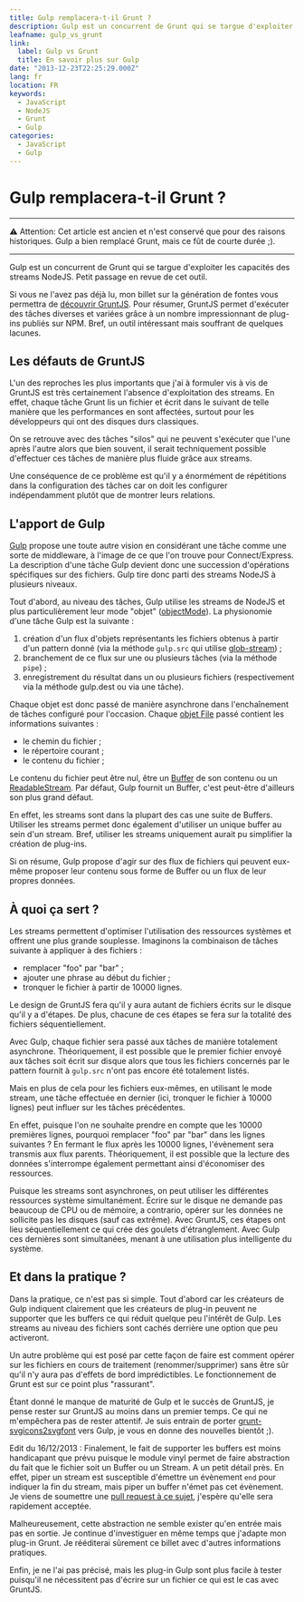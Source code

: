 ```yaml
---
title: Gulp remplacera-t-il Grunt ?
description: Gulp est un concurrent de Grunt qui se targue d'exploiter les capacités des streams NodeJS. Petit passage en revue de cet outil.
leafname: gulp_vs_grunt
link:
  label: Gulp vs Grunt
  title: En savoir plus sur Gulp
date: "2013-12-23T22:25:29.000Z"
lang: fr
location: FR
keywords:
  - JavaScript
  - NodeJS
  - Grunt
  - Gulp
categories:
  - JavaScript
  - Gulp
---
```


# Gulp remplacera-t-il Grunt ?

---

⚠ Attention: Cet article est ancien et n'est conservé que pour des raisons historiques. Gulp a bien remplacé Grunt, mais ce fût de courte durée ;).

---

Gulp est un concurrent de Grunt qui se targue d'exploiter les capacités des streams NodeJS. Petit passage en revue de cet outil.

Si vous ne l'avez pas déjà lu, mon billet sur la génération de fontes vous permettra de [découvrir GruntJS](gruntjs%5Ffont%5Ficons.html "Lire ce billet"). Pour résumer, GruntJS permet d'exécuter des tâches diverses et variées grâce à un nombre impressionnant de plug-ins publiés sur NPM. Bref, un outil intéressant mais souffrant de quelques lacunes.

## Les défauts de GruntJS

L'un des reproches les plus importants que j'ai à formuler vis à vis de GruntJS est très certainement l'absence d'exploitation des streams. En effet, chaque tâche Grunt lis un fichier et écrit dans le suivant de telle manière que les performances en sont affectées, surtout pour les développeurs qui ont des disques durs classiques.

On se retrouve avec des tâches "silos" qui ne peuvent s'exécuter que l'une après l'autre alors que bien souvent, il serait techniquement possible d'effectuer ces tâches de manière plus fluide grâce aux streams.

Une conséquence de ce problème est qu'il y a énormément de répétitions dans la configuration des tâches car on doit les configurer indépendamment plutôt que de montrer leurs relations.

## L'apport de Gulp

[Gulp](http://gulpjs.com/ "Voir le site officiel") propose une toute autre vision en considérant une tâche comme une sorte de middleware, à l'image de ce que l'on trouve pour Connect/Express. La description d'une tâche Gulp devient donc une succession d'opérations spécifiques sur des fichiers. Gulp tire donc parti des streams NodeJS à plusieurs niveaux.

Tout d'abord, au niveau des tâches, Gulp utilise les streams de NodeJS et plus particulièrement leur mode "objet" ([objectMode](http://nodejs.org/api/stream.html#stream%5Fobject%5Fmode "Voir la documentation")). La physionomie d'une tâche Gulp est la suivante :

1. création d'un flux d'objets représentants les fichiers obtenus à partir d'un pattern donné (via la méthode `gulp.src` qui utilise [glob-stream](https://github.com/gulpjs/gulp/blob/96d6596bf313489afa2a967487f74c5f8d2e7f06/lib/createInputStream/index.js#L2 "Voir la ligne")) ;
2. branchement de ce flux sur une ou plusieurs tâches (via la méthode `pipe`) ;
3. enregistrement du résultat dans un ou plusieurs fichiers (respectivement via la méthode gulp.dest ou via une tâche).

Chaque objet est donc passé de manière asynchrone dans l'enchaînement de tâches configuré pour l'occasion. Chaque [objet File](https://npmjs.org/package/vinyl "Voir le package utilis") passé contient les informations suivantes :

- le chemin du fichier ;
- le répertoire courant ;
- le contenu du fichier ;

Le contenu du fichier peut être nul, être un [Buffer](http://nodejs.org/api/buffer.html "Voir la documentation de NodeJS pour les buffers") de son contenu ou un [ReadableStream](http://nodejs.org/api/stream.html#stream%5Fclass%5Fstream%5Freadable "Voir la documentation de NodeJS pour les streams"). Par défaut, Gulp fournit un Buffer, c'est peut-être d'ailleurs son plus grand défaut.

En effet, les streams sont dans la plupart des cas une suite de Buffers. Utiliser les streams permet donc également d'utiliser un unique buffer au sein d'un stream. Bref, utiliser les streams uniquement aurait pu simplifier la création de plug-ins.

Si on résume, Gulp propose d'agir sur des flux de fichiers qui peuvent eux-même proposer leur contenu sous forme de Buffer ou un flux de leur propres données.

## À quoi ça sert ?

Les streams permettent d'optimiser l'utilisation des ressources systèmes et offrent une plus grande souplesse. Imaginons la combinaison de tâches suivante à appliquer à des fichiers :

- remplacer "foo" par "bar" ;
- ajouter une phrase au début du fichier ;
- tronquer le fichier à partir de 10000 lignes.

Le design de GruntJS fera qu'il y aura autant de fichiers écrits sur le disque qu'il y a d'étapes. De plus, chacune de ces étapes se fera sur la totalité des fichiers séquentiellement.

Avec Gulp, chaque fichier sera passé aux tâches de manière totalement asynchrone. Théoriquement, il est possible que le premier fichier envoyé aux tâches soit écrit sur disque alors que tous les fichiers concernés par le pattern fournit à `gulp.src` n'ont pas encore été totalement listés.

Mais en plus de cela pour les fichiers eux-mêmes, en utilisant le mode stream, une tâche effectuée en dernier (ici, tronquer le fichier à 10000 lignes) peut influer sur les tâches précédentes.

En effet, puisque l'on ne souhaite prendre en compte que les 10000 premières lignes, pourquoi remplacer "foo" par "bar" dans les lignes suivantes ? En fermant le flux après les 10000 lignes, l'évènement sera transmis aux flux parents. Théoriquement, il est possible que la lecture des données s'interrompe également permettant ainsi d'économiser des ressources.

Puisque les streams sont asynchrones, on peut utiliser les différentes ressources système simultanément. Écrire sur le disque ne demande pas beaucoup de CPU ou de mémoire, a contrario, opérer sur les données ne sollicite pas les disques (sauf cas extrême). Avec GruntJS, ces étapes ont lieu séquentiellement ce qui crée des goulets d'étranglement. Avec Gulp ces dernières sont simultanées, menant à une utilisation plus intelligente du système.

## Et dans la pratique ?

Dans la pratique, ce n'est pas si simple. Tout d'abord car les créateurs de Gulp indiquent clairement que les créateurs de plug-in peuvent ne supporter que les buffers ce qui réduit quelque peu l'intérêt de Gulp. Les streams au niveau des fichiers sont cachés derrière une option que peu activeront.

Un autre problème qui est posé par cette façon de faire est comment opérer sur les fichiers en cours de traitement (renommer/supprimer) sans être sûr qu'il n'y aura pas d'effets de bord imprédictibles. Le fonctionnement de Grunt est sur ce point plus "rassurant".

Étant donné le manque de maturité de Gulp et le succès de GruntJS, je pense rester sur GruntJS au moins dans un premier temps. Ce qui ne m'empêchera pas de rester attentif. Je suis entrain de porter [grunt-svgicons2svgfont](https://github.com/nfroidure/grunt-svgicons2svgfont "Voir le dépôt du plug-in") vers Gulp, je vous en donne des nouvelles bientôt ;).

Edit du 16/12/2013 : Finalement, le fait de supporter les buffers est moins handicapant que prévu puisque le module vinyl permet de faire abstraction du fait que le fichier soit un Buffer ou un Stream. A un petit détail près. En effet, piper un stream est susceptible d'émettre un évènement `end` pour indiquer la fin du stream, mais piper un buffer n'émet pas cet évènement. Je viens de soumettre une [pull request à ce sujet](https://github.com/wearefractal/vinyl/pull/2 "Voir son contenu"), j'espère qu'elle sera rapidement acceptée.

Malheureusement, cette abstraction ne semble exister qu'en entrée mais pas en sortie. Je continue d'investiguer en même temps que j'adapte mon plug-in Grunt. Je rééditerai sûrement ce billet avec d'autres informations pratiques.

Enfin, je ne l'ai pas précisé, mais les plug-in Gulp sont plus facile à tester puisqu'il ne nécessitent pas d'écrire sur un fichier ce qui est le cas avec GruntJS.
